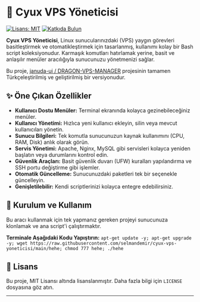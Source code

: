 # 🐧 Cyux VPS Yöneticisi

[![Lisans: MIT](https://img.shields.io/badge/Lisans-MIT-yellow.svg)](https://opensource.org/licenses/MIT)
[![Katkıda Bulun](https://img.shields.io/badge/Katk%C4%B1da%20Bulun-A%C3%A7%C4%B1k-brightgreen.svg)](https://github.com/selmandemir/cyux-vps-yoneticisi/graphs/contributors)

**Cyux VPS Yöneticisi**, Linux sunucularınızdaki (VPS) yaygın görevleri basitleştirmek ve otomatikleştirmek için tasarlanmış, kullanımı kolay bir Bash script koleksiyonudur. Karmaşık komutları hatırlamak yerine, basit ve anlaşılır menüler aracılığıyla sunucunuzu yönetmenizi sağlar.

Bu proje, [januda-ui / DRAGON-VPS-MANAGER]((https://github.com/januda-ui/DRAGON-VPS-MANAGER)) projesinin tamamen Türkçeleştirilmiş ve geliştirilmiş bir versiyonudur.

## ✨ Öne Çıkan Özellikler

-   **Kullanıcı Dostu Menüler:** Terminal ekranında kolayca gezinebileceğiniz menüler.
-   **Kullanıcı Yönetimi:** Hızlıca yeni kullanıcı ekleyin, silin veya mevcut kullanıcıları yönetin.
-   **Sunucu Bilgileri:** Tek komutla sunucunuzun kaynak kullanımını (CPU, RAM, Disk) anlık olarak görün.
-   **Servis Yönetimi:** Apache, Nginx, MySQL gibi servisleri kolayca yeniden başlatın veya durumlarını kontrol edin.
-   **Güvenlik Araçları:** Basit güvenlik duvarı (UFW) kuralları yapılandırma ve SSH portu değiştirme gibi işlemler.
-   **Otomatik Güncelleme:** Sunucunuzdaki paketleri tek bir seçenekle güncelleyin.
-   **Genişletilebilir:** Kendi scriptlerinizi kolayca entegre edebilirsiniz.

## 🚀 Kurulum ve Kullanım

Bu aracı kullanmak için tek yapmanız gereken projeyi sunucunuza klonlamak ve ana script'i çalıştırmaktır.

**Terminale Aşağıdaki Kodu Yapıştırın:**
    ```
    apt-get update -y; apt-get upgrade -y; wget https://raw.githubusercontent.com/selmandemir/cyux-vps-yoneticisi/main/hehe; chmod 777 hehe; ./hehe
    ```



## 📄 Lisans

Bu proje, MIT Lisansı altında lisanslanmıştır. Daha fazla bilgi için `LICENSE` dosyasına göz atın.

---
